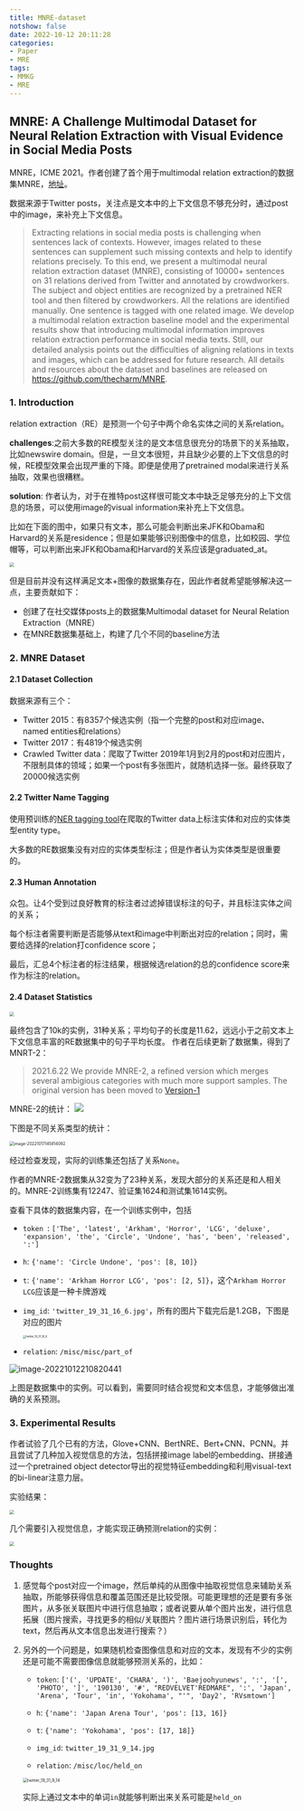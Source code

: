 ```yaml
---
title: MNRE-dataset
notshow: false
date: 2022-10-12 20:11:28
categories:
- Paper
- MRE
tags:
- MMKG
- MRE
---
```


## MNRE: A Challenge Multimodal Dataset for Neural Relation Extraction with Visual Evidence in Social Media Posts

MNRE，ICME 2021。作者创建了首个用于multimodal relation extraction的数据集MNRE，[地址](https://github.com/thecharm/MNRE)。

数据来源于Twitter posts，关注点是文本中的上下文信息不够充分时，通过post中的image，来补充上下文信息。

> Extracting relations in social media posts is challenging when sentences lack of contexts. However, images related to these sentences can supplement such missing contexts and help to identify relations precisely. To this end, we present a multimodal neural relation extraction dataset (MNRE), consisting of 10000+ sentences on 31 relations derived from Twitter and annotated by crowdworkers. The subject and object entities are recognized by a pretrained NER tool and then ﬁltered by crowdworkers. All the relations are identiﬁed manually. One sentence is tagged with one related image. We develop a multimodal relation extraction baseline model and the experimental results show that introducing multimodal information improves relation extraction performance in social media texts. Still, our detailed analysis points out the difﬁculties of aligning relations in texts and images, which can be addressed for future research. All details and resources about the dataset and baselines are released on https://github.com/thecharm/MNRE.

<!--mroe-->

### 1. Introduction

relation extraction（RE）是预测一个句子中两个命名实体之间的关系relation。

**challenges**:之前大多数的RE模型关注的是文本信息很充分的场景下的关系抽取，比如newswire domain。但是，一旦文本很短，并且缺少必要的上下文信息的时候，RE模型效果会出现严重的下降。即便是使用了pretrained modal来进行关系抽取，效果也很糟糕。

**solution**: 作者认为，对于在推特post这样很可能文本中缺乏足够充分的上下文信息的场景，可以使用image的visual information来补充上下文信息。

比如在下面的图中，如果只有文本，那么可能会判断出来JFK和Obama和Harvard的关系是residence；但是如果能够识别图像中的信息，比如校园、学位帽等，可以判断出来JFK和Obama和Harvard的关系应该是graduated_at。

<img src="https://lxy-blog-pics.oss-cn-beijing.aliyuncs.com/asssets/image-20221012204338075.png"   style="zoom:50%;" />

但是目前并没有这样满足文本+图像的数据集存在，因此作者就希望能够解决这一点，主要贡献如下：

- 创建了在社交媒体posts上的数据集Multimodal dataset for Neural Relation Extraction（MNRE）
- 在MNRE数据集基础上，构建了几个不同的baseline方法

### 2. MNRE Dataset

#### 2.1 Dataset Collection

数据来源有三个：

- Twitter 2015：有8357个候选实例（指一个完整的post和对应image、named entities和relations）
- Twitter 2017：有4819个候选实例
- Crawled Twitter data：爬取了Twitter 2019年1月到2月的post和对应图片，不限制具体的领域；如果一个post有多张图片，就随机选择一张。最终获取了20000候选实例

#### 2.2 Twitter Name Tagging

使用预训练的[NER tagging tool](https://allennlp.org/elmo)在爬取的Twitter data上标注实体和对应的实体类型entity type。

大多数的RE数据集没有对应的实体类型标注；但是作者认为实体类型是很重要的。

#### 2.3 Human Annotation

众包。让4个受到过良好教育的标注者过滤掉错误标注的句子，并且标注实体之间的关系；

每个标注者需要判断是否能够从text和image中判断出对应的relation；同时，需要给选择的relation打confidence score；

最后，汇总4个标注者的标注结果，根据候选relation的总的confidence score来作为标注的relation。

#### 2.4 Dataset Statistics

<img src="https://lxy-blog-pics.oss-cn-beijing.aliyuncs.com/asssets/image-20221012210628691.png"   style="zoom:50%;" />

最终包含了10k的实例，31种关系；平均句子的长度是11.62，远远小于之前文本上下文信息丰富的RE数据集中的句子平均长度。
作者在后续更新了数据集，得到了MNRT-2：

> 2021.6.22 We provide MNRE-2, a refined version which merges several ambigious categories with much more support samples. The original version has been moved to [Version-1](https://github.com/thecharm/MNRE/blob/main/Version-1)

MNRE-2的统计：
![](https://lxy-blog-pics.oss-cn-beijing.aliyuncs.com/asssets/20221017115553.png)

下图是不同关系类型的统计：

<img src="https://lxy-blog-pics.oss-cn-beijing.aliyuncs.com/asssets/image-20221017145814092.png" alt="image-20221017145814092" style="zoom:50%;" />

经过检查发现，实际的训练集还包括了关系`None`。

作者的MNRE-2数据集从32变为了23种关系，发现大部分的关系还是和人相关的。MNRE-2训练集有12247、验证集1624和测试集1614实例。

查看下具体的数据集内容，在一个训练实例中，包括

- `token `: `['The', 'latest', 'Arkham', 'Horror', 'LCG', 'deluxe', 'expansion', 'the', 'Circle', 'Undone', 'has', 'been', 'released', ':']`

- `h`: `{'name': 'Circle Undone', 'pos': [8, 10]}`

- `t`: `{'name': 'Arkham Horror LCG', 'pos': [2, 5]}`，这个`Arkham Horror LCG`应该是一种卡牌游戏

- `img_id`: ` 'twitter_19_31_16_6.jpg' `，所有的图片下载完后是1.2GB，下图是对应的图片

  <img src="https://lxy-blog-pics.oss-cn-beijing.aliyuncs.com/asssets/twitter_19_31_16_6.jpg" alt="twitter_19_31_16_6" style="zoom:33%;" />

- `relation`: `/misc/misc/part_of`


![image-20221012210820441](https://lxy-blog-pics.oss-cn-beijing.aliyuncs.com/asssets/image-20221012210820441.png)

上图是数据集中的实例。可以看到，需要同时结合视觉和文本信息，才能够做出准确的关系预测。

### 3. Experimental Results

作者试验了几个已有的方法，Glove+CNN、BertNRE、Bert+CNN、PCNN。并且尝试了几种加入视觉信息的方法，包括拼接image label的embedding、拼接通过一个pretrained object detector导出的视觉特征embedding和利用visual-text的bi-linear注意力层。

实验结果：

<img src="https://lxy-blog-pics.oss-cn-beijing.aliyuncs.com/asssets/image-20221012211312936.png"   style="zoom:50%;" />

几个需要引入视觉信息，才能实现正确预测relation的实例：

<img src="https://lxy-blog-pics.oss-cn-beijing.aliyuncs.com/asssets/image-20221012211533605.png"  style="zoom:50%;" />

### Thoughts

1. 感觉每个post对应一个image，然后单纯的从图像中抽取视觉信息来辅助关系抽取，所能够获得信息和覆盖范围还是比较受限。可能更理想的还是要有多张图片，从多张关联图片中进行信息抽取；或者说要从单个图片出发，进行信息拓展（图片搜索，寻找更多的相似/关联图片？图片进行场景识别后，转化为text，然后再从文本信息出发进行搜索？）

2. 另外的一个问题是，如果随机检查图像信息和对应的文本，发现有不少的实例还是可能不需要图像信息就能够预测关系的，比如：

   - `token`: `['(', 'UPDATE', 'CHARA', ')', 'Baejoohyunews', ':', '[', 'PHOTO', ']', '190130', '#', "REDVELVET'REDMARE", ':', 'Japan', 'Arena', 'Tour', 'in', 'Yokohama', "'", 'Day2', 'RVsmtown']`

   - `h`: `{'name': 'Japan Arena Tour', 'pos': [13, 16]}`
   -  `t`: `{'name': 'Yokohama', 'pos': [17, 18]}`
   - `img_id`: `twitter_19_31_9_14.jpg` 
   - `relation`: `/misc/loc/held_on`

   <img src="/Users/liuxiyang/myData/python-project/MNRE/img_org/train/twitter_19_31_9_14.jpg" alt="twitter_19_31_9_14" style="zoom:50%;" />

   实际上通过文本中的单词`in`就能够判断出来关系可能是`held_on`
